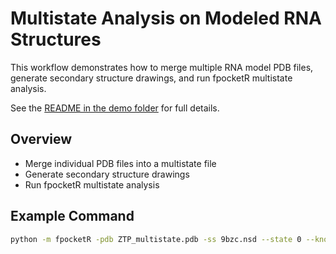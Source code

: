 # Multistate Analysis on Modeled RNA Structures

This workflow demonstrates how to merge multiple RNA model PDB files, generate secondary structure drawings, and run fpocketR multistate analysis.

See the [README in the demo folder](../../demo/modeled_RNA/README.md) for full details.

## Overview
- Merge individual PDB files into a multistate file
- Generate secondary structure drawings
- Run fpocketR multistate analysis

## Example Command
```bash
python -m fpocketR -pdb ZTP_multistate.pdb -ss 9bzc.nsd --state 0 --knownnt 78,85,86,14 -o ZTP_multistate_out
```
